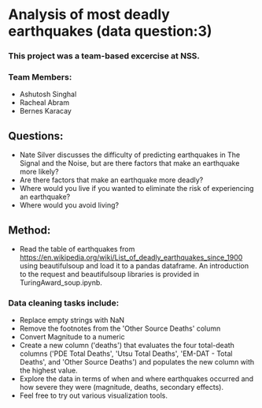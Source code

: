 # Analysis of most deadly earthquakes (data question:3)

### This project was a team-based excercise at NSS. 
### Team Members: 
- Ashutosh Singhal
- Racheal Abram
- Bernes Karacay

## Questions:
- Nate Silver discusses the difficulty of predicting earthquakes in The Signal and the Noise, but are there factors that make an earthquake more likely?
- Are there factors that make an earthquake more deadly?
- Where would you live if you wanted to eliminate the risk of experiencing an earthquake?
- Where would you avoid living?

## Method:
- Read the table of earthquakes from https://en.wikipedia.org/wiki/List_of_deadly_earthquakes_since_1900 using beautifulsoup and load it to a pandas dataframe. An introduction to the request and beautifulsoup libraries is provided in TuringAward_soup.ipynb.

### Data cleaning tasks include:
- Replace empty strings with NaN
- Remove the footnotes from the 'Other Source Deaths' column
- Convert Magnitude to a numeric
- Create a new column ('deaths') that evaluates the four total-death columns ('PDE Total Deaths', 'Utsu Total Deaths', 'EM-DAT - Total Deaths', and 'Other Source Deaths') and populates the new column with the highest value.
- Explore the data in terms of when and where earthquakes occurred and how severe they were (magnitude, deaths, secondary effects).
- Feel free to try out various visualization tools. 
